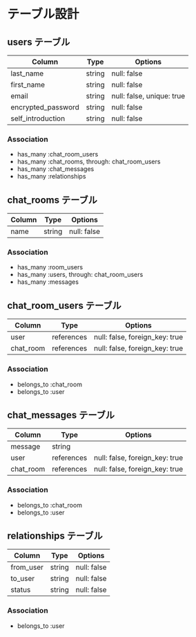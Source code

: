 # テーブル設計

## users テーブル

| Column                 | Type   | Options     |
| --------               | ------ | ----------- |
| last_name              | string | null: false |
| first_name             | string | null: false |
| email                  | string | null: false, unique: true|
| encrypted_password     | string | null: false |
| self_introduction      | string | null: false |

### Association

- has_many :chat_room_users
- has_many :chat_rooms, through: chat_room_users
- has_many :chat_messages
- has_many :relationships


## chat_rooms テーブル

| Column | Type   | Options     |
| ------ | ------ | ----------- |
| name   | string | null: false |

### Association

- has_many :room_users
- has_many :users, through: chat_room_users
- has_many :messages


## chat_room_users テーブル

| Column      | Type       | Options                        |
| ------      | ---------- | ------------------------------ |
| user        | references | null: false, foreign_key: true |
| chat_room   | references | null: false, foreign_key: true |

### Association

- belongs_to :chat_room
- belongs_to :user


## chat_messages テーブル

| Column       | Type       | Options                        |
| -------      | ---------- | ------------------------------ |
| message      | string     |                                |
| user         | references | null: false, foreign_key: true |
| chat_room    | references | null: false, foreign_key: true |

### Association

- belongs_to :chat_room
- belongs_to :user


## relationships テーブル

| Column    | Type       | Options                        |
| -------   | ---------- | ------------------------------ |
| from_user | string     | null: false |
| to_user   | string     | null: false |
| status    | string     | null: false |

### Association

- belongs_to :user
